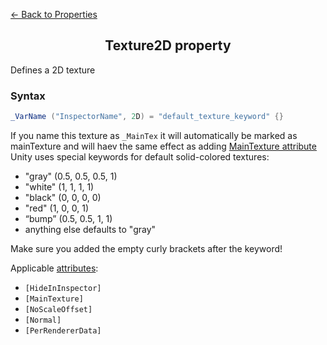 [<- Back to Properties](./About.md)

<h2 align = "center">Texture2D property</h2>

Defines a 2D texture
### Syntax
```C#
_VarName ("InspectorName", 2D) = "default_texture_keyword" {}
```

If you name this texture as ```_MainTex``` it will automatically be marked as mainTexture and will haev the same effect as adding [MainTexture attribute](../Attributes/About.md)
Unity uses special keywords for default solid-colored textures:
- "gray" (0.5, 0.5, 0.5, 1)
- "white" (1, 1, 1, 1)
- "black" (0, 0, 0, 0)
- "red" (1, 0, 0, 1)
- “bump” (0.5, 0.5, 1, 1)
- anything else defaults to "gray"

Make sure you added the empty curly brackets after the keyword!

Applicable [attributes](../Attributes/About.md):

- ```[HideInInspector]```
- ```[MainTexture]```
- ```[NoScaleOffset]```
- ```[Normal]```
- ```[PerRendererData]```